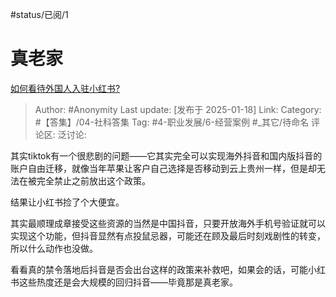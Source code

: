 #status/已阅/1 

# 真老家
[如何看待外国人入驻小红书?](https://www.zhihu.com/question/9724940423/answer/81996792761)

> Author: #Anonymity
> Last update: [发布于 2025-01-18]
> Link:
> Category: #【答集】/04-社科答集 
> Tag: #4-职业发展/6-经营案例 #_其它/待命名 
> 评论区:
> 泛讨论:

其实tiktok有一个很悲剧的问题——它其实完全可以实现海外抖音和国内版抖音的账户自由迁移，就像当年苹果让客户自己选择是否移动到云上贵州一样，但是却无法在被完全禁止之前放出这个政策。

结果让小红书捡了个大便宜。

其实最顺理成章接受这些资源的当然是中国抖音，只要开放海外手机号验证就可以实现这个功能，但抖音显然有点投鼠忌器，可能还在顾及最后时刻戏剧性的转变，所以什么动作也没做。

看看真的禁令落地后抖音是否会出台这样的政策来补救吧，如果会的话，可能小红书这些热度还是会大规模的回归抖音——毕竟那是真老家。

